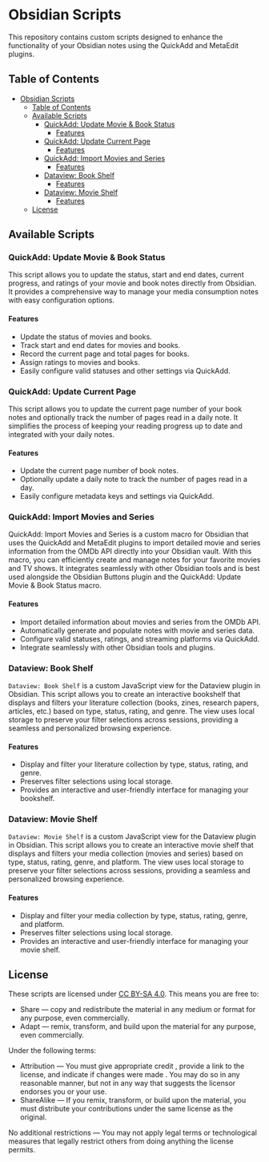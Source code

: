 # Obsidian Scripts

This repository contains custom scripts designed to enhance the functionality of your Obsidian notes using the QuickAdd and MetaEdit plugins.

## Table of Contents

- [Obsidian Scripts](#obsidian-scripts)
  - [Table of Contents](#table-of-contents)
  - [Available Scripts](#available-scripts)
    - [QuickAdd: Update Movie \& Book Status](#quickadd-update-movie--book-status)
      - [Features](#features)
    - [QuickAdd: Update Current Page](#quickadd-update-current-page)
      - [Features](#features-1)
    - [QuickAdd: Import Movies and Series](#quickadd-import-movies-and-series)
      - [Features](#features-2)
    - [Dataview: Book Shelf](#dataview-book-shelf)
      - [Features](#features-3)
    - [Dataview: Movie Shelf](#dataview-movie-shelf)
      - [Features](#features-4)
  - [License](#license)

## Available Scripts

### QuickAdd: Update Movie & Book Status

This script allows you to update the status, start and end dates, current progress, and ratings of your movie and book notes directly from Obsidian. It provides a comprehensive way to manage your media consumption notes with easy configuration options.

#### Features

- Update the status of movies and books.
- Track start and end dates for movies and books.
- Record the current page and total pages for books.
- Assign ratings to movies and books.
- Easily configure valid statuses and other settings via QuickAdd.

### QuickAdd: Update Current Page

This script allows you to update the current page number of your book notes and optionally track the number of pages read in a daily note. It simplifies the process of keeping your reading progress up to date and integrated with your daily notes.

#### Features

- Update the current page number of book notes.
- Optionally update a daily note to track the number of pages read in a day.
- Easily configure metadata keys and settings via QuickAdd.

### QuickAdd: Import Movies and Series

QuickAdd: Import Movies and Series is a custom macro for Obsidian that uses the QuickAdd and MetaEdit plugins to import detailed movie and series information from the OMDb API directly into your Obsidian vault. With this macro, you can efficiently create and manage notes for your favorite movies and TV shows. It integrates seamlessly with other Obsidian tools and is best used alongside the Obsidian Buttons plugin and the QuickAdd: Update Movie & Book Status macro.

#### Features

- Import detailed information about movies and series from the OMDb API.
- Automatically generate and populate notes with movie and series data.
- Configure valid statuses, ratings, and streaming platforms via QuickAdd.
- Integrate seamlessly with other Obsidian tools and plugins.

### Dataview: Book Shelf

`Dataview: Book Shelf` is a custom JavaScript view for the Dataview plugin in Obsidian. This script allows you to create an interactive bookshelf that displays and filters your literature collection (books, zines, research papers, articles, etc.) based on type, status, rating, and genre. The view uses local storage to preserve your filter selections across sessions, providing a seamless and personalized browsing experience.

#### Features

- Display and filter your literature collection by type, status, rating, and genre.
- Preserves filter selections using local storage.
- Provides an interactive and user-friendly interface for managing your bookshelf.

### Dataview: Movie Shelf

`Dataview: Movie Shelf` is a custom JavaScript view for the Dataview plugin in Obsidian. This script allows you to create an interactive movie shelf that displays and filters your media collection (movies and series) based on type, status, rating, genre, and platform. The view uses local storage to preserve your filter selections across sessions, providing a seamless and personalized browsing experience.

#### Features

- Display and filter your media collection by type, status, rating, genre, and platform.
- Preserves filter selections using local storage.
- Provides an interactive and user-friendly interface for managing your movie shelf.

## License

These scripts are licensed under [CC BY-SA 4.0](https://creativecommons.org/licenses/by-sa/4.0/). This means you are free to:

- Share — copy and redistribute the material in any medium or format for any purpose, even commercially.
- Adapt — remix, transform, and build upon the material for any purpose, even commercially. 

 Under the following terms:

- Attribution — You must give appropriate credit , provide a link to the license, and indicate if changes were made . You may do so in any reasonable manner, but not in any way that suggests the licensor endorses you or your use.
- ShareAlike — If you remix, transform, or build upon the material, you must distribute your contributions under the same license as the original.

No additional restrictions — You may not apply legal terms or technological measures that legally restrict others from doing anything the license permits.
